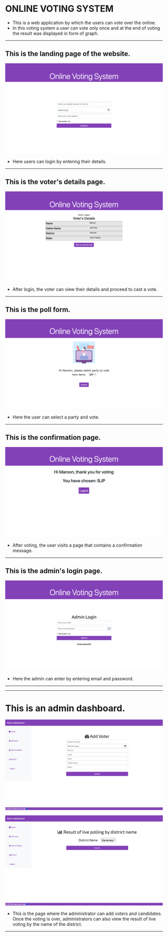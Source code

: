 # ONLINE VOTING SYSTEM

 - This is a web application by which the users can vote over the online.
 - In this voting system a user can vote only once and at the end of voting the result was displayed in form of graph.

***

## This is the landing page of the website.

![User Login](/images/Screenshot2.png "User Login")

- Here users can login by entering their details.

***

## This is the voter's details page.

![Voter's Details](/images/Screenshot3.png "Voter's Details")

- After login, the voter can view their details and proceed to cast a vote.

***

## This is the poll form.

![Poll Form](/images/Screenshot4.png "Poll Form")

- Here the user can select a party and vote.

***

## This is the confirmation page.

![Confirmation Page](/images/Screenshot5.png "Confirmation Page")

- After voting, the user visits a page that contains a confirmation message.

---

## This is the admin's login page.

![Admin LogIn Page](/images/Screenshot6.png "Admin LogIn Page")

- Here the admin can enter by entering email and password.

***

***

# This is an admin dashboard.

![Admin Dashboard](/images/Screenshot7.png "Admin Dashboard")

![Admin Dashboard](/images/Screenshot8.png "Admin Dashboard")

- This is the page where the administrator can add voters and candidates. Once the voting is over, administrators can also view the result of live voting by the name of the district.

***













